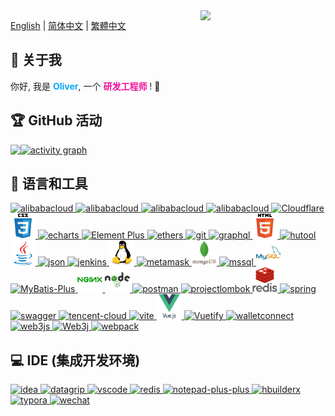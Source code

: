<img align='right' src='https://user-images.githubusercontent.com/5713670/87202985-820dcb80-c2b6-11ea-9f56-7ec461c497c3.gif' width='200'>

[English](./README.md) | [简体中文](./README_zh-CN.md) | [繁體中文](./README_zh-HK.md)

<h2>👋 关于我</h2>

你好, 我是 **<font color="#03A9F4">Oliver</font>**, 一个 **<font color="#F31199">研发工程师</font>** !  🧐

<h2>🏆 GitHub 活动</h2>

<p>
	<img align="left" src="https://github-profile-trophy.vercel.app/?username=code-innovator-zyx&theme=onedark&column=-1&margin-w=15" />
</p>

[![activity graph](https://github-readme-activity-graph.vercel.app/graph?username=code-innovator-zyx&theme=merko&custom_title=code-innovator-zyx%20活动图&hide_border=true&point=FFFFFF&days=50)](https://github.com/code-innovator-zyx)

<h2>🔧 语言和工具</h2>

<p align="left">
	<!-- ********** A ********** -->
    <a href="https://www.aliyun.com" target="_blank"> <img src="https://www.vectorlogo.zone/logos/golang/golang-ar21.svg" alt="alibabacloud" height="40"/> </a> 
    <a href="https://www.aliyun.com" target="_blank"> <img src="https://www.vectorlogo.zone/logos/rust-lang/rust-lang-ar21.svg" alt="alibabacloud" height="40"/> </a> 
    <a href="https://www.aliyun.com" target="_blank"> <img src="https://www.vectorlogo.zone/logos/java/java-ar21.svg" alt="alibabacloud" height="40"/> </a> 
    <a href="https://www.aliyun.com" target="_blank"> <img src="https://www.vectorlogo.zone/logos/python/python-ar21.svg" alt="alibabacloud" height="40"/> </a> 
    <!-- ********** B ********** -->
    <!-- ********** C ********** -->
	<a href="https://cloudflare.com" target="_blank"> <img src="https://www.vectorlogo.zone/logos/javascript/javascript-icon.svg" alt="Cloudflare" height="40"/> </a>
	<a href="https://www.w3schools.com/css/" target="_blank"> <img src="https://raw.githubusercontent.com/devicons/devicon/master/icons/css3/css3-original-wordmark.svg" alt="css3" height="40"/> </a> 
    <!-- ********** D ********** -->
    <!-- ********** E ********** -->
    <a href="https://echarts.apache.org" target="_blank"> <img src="https://echarts.apache.org/en/images/favicon.png" alt="echarts" height="40"/> </a>
	<a href="https://element-plus.org" target="_blank"> <img src="https://element-plus.org/images/element-plus-logo.svg" alt="Element Plus" height="40"/> </a>
    <a href="https://ethers.org" target="_blank"> <img src="https://ethers.org/favicon.ico" alt="ethers" height="40"/> </a>
    <!-- ********** F ********** -->
    <!-- ********** G ********** -->
	<a href="https://git-scm.com/" target="_blank"> <img src="https://www.vectorlogo.zone/logos/git-scm/git-scm-icon.svg" alt="git" height="40"/> </a> 
	<a href="https://graphql.org" target="_blank"> <img src="https://www.vectorlogo.zone/logos/graphql/graphql-icon.svg" alt="graphql" height="40"/> </a> 
    <!-- ********** H ********** -->
	<a href="https://www.w3.org/html/" target="_blank"> <img src="https://raw.githubusercontent.com/devicons/devicon/master/icons/html5/html5-original-wordmark.svg" alt="html5" height="40"/> </a> 
	<a href="https://www.hutool.cn" target="_blank"> <img src="https://plus.hutool.cn/images/hutool.svg" alt="hutool" height="40"/> </a>
    <!-- ********** I ********** -->
    <!-- ********** J ********** -->
	<a href="https://www.java.com" target="_blank"> <img src="https://raw.githubusercontent.com/devicons/devicon/master/icons/java/java-original.svg" alt="java" height="40"/> </a>
	<a href="https://www.json.org" target="_blank"> <img src="https://www.vectorlogo.zone/logos/json/json-icon.svg" alt="json" height="40"/> </a>
	<a href="https://www.jenkins.io" target="_blank"> <img src="https://www.vectorlogo.zone/logos/jenkins/jenkins-icon.svg" alt="jenkins" height="40"/> 
    <!-- ********** K ********** -->
    <!-- ********** L ********** -->
	<a href="https://www.linux.org/" target="_blank"> <img src="https://raw.githubusercontent.com/devicons/devicon/master/icons/linux/linux-original.svg" alt="linux" height="40"/> </a> 
	<!-- ********** M ********** -->
    <a href="https://metamask.io" target="_blank"> <img src="https://metamask.io/images/metamask-logo.png" alt="metamask" height="40"/> </a> 
    <a href="https://www.mongodb.com/" target="_blank"> <img src="https://raw.githubusercontent.com/devicons/devicon/master/icons/mongodb/mongodb-original-wordmark.svg" alt="mongodb" height="40"/> </a> 
	<a href="https://www.microsoft.com/en-us/sql-server" target="_blank"> <img src="https://www.svgrepo.com/show/303229/microsoft-sql-server-logo.svg" alt="mssql" height="40"/> </a> 
	<a href="https://www.mysql.com/" target="_blank"> <img src="https://raw.githubusercontent.com/devicons/devicon/master/icons/mysql/mysql-original-wordmark.svg" alt="mysql" height="40"/> </a> 
	<a href="https://baomidou.com" target="_blank"> <img src="https://baomidou.com/assets/asset.cIbiVTt_.svg" alt="MyBatis-Plus" height="40"/> </a>
    <!-- ********** N ********** -->
	<a href="https://www.nginx.com" target="_blank"> <img src="https://raw.githubusercontent.com/devicons/devicon/master/icons/nginx/nginx-original.svg" alt="nginx" height="40"/> </a> 
	<a href="https://nodejs.org" target="_blank"> <img src="https://raw.githubusercontent.com/devicons/devicon/master/icons/nodejs/nodejs-original-wordmark.svg" alt="nodejs" height="40"/> </a> 
	<!-- ********** O ********** -->
	<!-- ********** P ********** -->
    <a href="https://postman.com" target="_blank"> <img src="https://www.vectorlogo.zone/logos/getpostman/getpostman-icon.svg" alt="postman" height="40"/> </a> 
    <a href="https://projectlombok.org/" target="_blank"> <img src="https://projectlombok.org/favicon.ico" alt="projectlombok" height="40"/> </a> 
	<!-- ********** Q ********** -->
	<!-- ********** R ********** -->
	<a href="https://redis.io" target="_blank"> <img src="https://raw.githubusercontent.com/devicons/devicon/master/icons/redis/redis-original-wordmark.svg" alt="redis" height="40"/> </a> 
	<!-- ********** S ********** -->
	<a href="https://spring.io/" target="_blank"> <img src="https://www.vectorlogo.zone/logos/springio/springio-ar21.svg" alt="spring" height="40"/> </a>
    <a href="https://swagger.io/" target="_blank"> <img src="https://static1.smartbear.co/swagger/media/assets/swagger_fav.png" alt="swagger" height="40"/> </a>
	<!-- ********** T ********** -->
    <a href="https://cloud.tencent.com/" target="_blank"> <img src="https://cloudcache.tencent-cloud.com/qcloud/favicon.ico" alt="tencent-cloud" height="40"/> </a>
	<!-- ********** U ********** -->
	<!-- ********** V ********** -->
    <a href="https://vitejs.dev" target="_blank"> <img src="https://www.vectorlogo.zone/logos/vitejsdev/vitejsdev-ar21.svg" alt="vite" height="40"/> </a> 
    <a href="https://vuejs.org/" target="_blank"> <img src="https://raw.githubusercontent.com/devicons/devicon/master/icons/vuejs/vuejs-original-wordmark.svg" alt="vuejs" height="40"/> </a> 
    <a href="https://vuetifyjs.com" target="_blank"> <img src="https://cdn.vuetifyjs.com/docs/images/brand-kit/v-text-logo-light.svg" alt="Vuetify" height="40"/> </a>
    <!-- ********** W ********** -->
    <a href="https://walletconnect.com" target="_blank"> <img src="https://walletconnect.com/static/favicon.png" alt="walletconnect" height="40"/> </a>
    <a href="https://web3js.org" target="_blank"> <img src="https://web3js.org/web3js.png" alt="web3js" height="40"/> </a>
    <a href="https://www.web3labs.com/web3j-sdk" target="_blank"> <img src="https://www.web3labs.com/hubfs/favicon.svg" alt="Web3j" height="40"/> </a>
    <a href="https://webpack.js.org" target="_blank"> <img src="https://www.vectorlogo.zone/logos/js_webpack/js_webpack-ar21.svg" alt="webpack" height="40"/> </a>
    <!-- ********** X ********** -->
    <!-- ********** Y ********** -->
    <!-- ********** Z ********** -->
</p>



<h2>💻 IDE (集成开发环境)</h2>

<p>
	<a href="https://www.jetbrains.com/idea/" target="_blank"> <img src="https://cdn.jsdelivr.net/gh/devicons/devicon@latest/icons/intellij/intellij-original.svg" alt="idea" height="40"/> </a>
    <a href="https://www.jetbrains.com/datagrip/" target="_blank"> <img src="https://cdn.jsdelivr.net/gh/devicons/devicon@latest/icons/datagrip/datagrip-original.svg" alt="datagrip" height="40"/> </a>
    <a href="https://code.visualstudio.com/" target="_blank"> <img src="https://cdn.jsdelivr.net/gh/devicons/devicon@latest/icons/vscode/vscode-original.svg" alt="vscode" height="40"/> </a>
    <a href="https://redis.io/" target="_blank"> <img src="https://www.vectorlogo.zone/logos/redis/redis-icon.svg" alt="redis" height="40"/> </a>
    <a href="https://notepad-plus-plus.org/" target="_blank"> <img src="https://notepad-plus-plus.org/images/logo.svg" alt="notepad-plus-plus" height="40"/> </a>
    <a href="https://www.dcloud.io/hbuilderx.html" target="_blank"> <img src="https://1967399885.hiecheimaetu.com:22443/qn-324ELNAp8KSZLNhoiFj4uMVYtWjsUJSk2XG0aLw4.img.cdn.aliyun.dcloud.net.cn/hbuilderx/website/en/icon/hx_icon@2x.png" alt="hbuilderx" height="40"/> </a>
    <a href="https://typora.io/" target="_blank"> <img src="https://typora.io/img/favicon-64.png" alt="typora" height="40"/> </a>
    <a href="https://developers.weixin.qq.com/miniprogram/dev/devtools/stable.html" target="_blank"> <img src="https://www.vectorlogo.zone/logos/wechat/wechat-icon.svg" alt="wechat" height="40"/> </a>
</p>